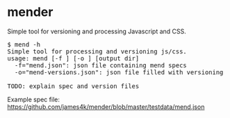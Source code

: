 mender
======

Simple tool for versioning and processing Javascript and CSS.

<pre>
$ mend -h
Simple tool for processing and versioning js/css.
usage: mend [-f <spec file>] [-o <output version file>] [output dir]
  -f="mend.json": json file containing mend specs
  -o="mend-versions.json": json file filled with versioning info for each spec for use by the web app

TODO: explain spec and version files
</pre>

Example spec file: https://github.com/james4k/mender/blob/master/testdata/mend.json
